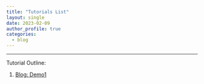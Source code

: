```yaml
---
title: "Tutorials List"
layout: single
date: 2023-02-09
author_profile: true
categories:
  - blog
---
```


---

Tutorial Outline:
1. <a href="_posts/2023-02-09-Demo1.md"> Blog: Demo1 </a> 